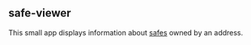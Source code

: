 ## safe-viewer

This small app displays information about [safes](https://gnosis-safe.io) owned by an address.